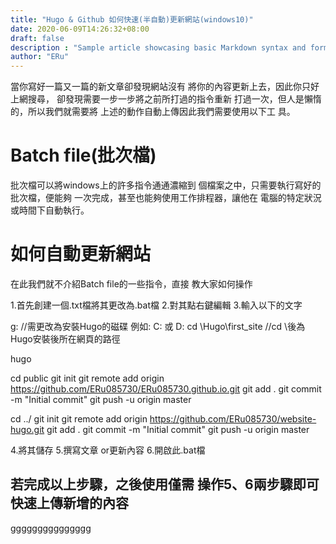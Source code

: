 ```yaml
---
title: "Hugo & Github 如何快速(半自動)更新網站(windows10)"
date: 2020-06-09T14:26:32+08:00
draft: false
description : "Sample article showcasing basic Markdown syntax and formatting for HTML elements."
author: "ERu"
---
```


當你寫好一篇又一篇的新文章卻發現網站沒有
將你的內容更新上去，因此你只好上網搜尋，
卻發現需要一步一步將之前所打過的指令重新
打過一次，但人是懶惰的，所以我們就需要將
上述的動作自動上傳因此我們需要使用以下工
具。

# Batch file(批次檔)

批次檔可以將windows上的許多指令通通濃縮到
個檔案之中，只需要執行寫好的批次檔，便能夠
一次完成，甚至也能夠使用工作排程器，讓他在
電腦的特定狀況或時間下自動執行。

# 如何自動更新網站

在此我們就不介紹Batch file的一些指令，直接
教大家如何操作

1.首先創建一個.txt檔將其更改為.bat檔
2.對其點右鍵編輯
3.輸入以下的文字

g:                   //需更改為安裝Hugo的磁碟 例如: C: 或  D:
cd \Hugo\first_site  //cd \後為Hugo安裝後所在網頁的路徑

hugo

cd public
git init
git remote add origin https://github.com/ERu085730/ERu085730.github.io.git
git add .
git commit -m "Initial commit"
git push -u origin master

cd ../
git init
git remote add origin https://github.com/ERu085730/website-hugo.git
git add .
git commit -m "Initial commit"
git push -u origin master


4.將其儲存
5.撰寫文章 or更新內容
6.開啟此.bat檔

## 若完成以上步驟，之後使用僅需 操作5、6兩步驟即可快速上傳新增的內容

ggggggggggggggg